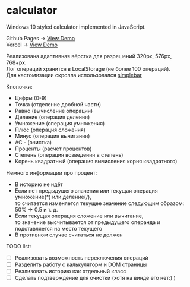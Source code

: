 # calculator

Windows 10 styled calculator implemented in JavaScript.

Github Pages -> [View Demo](https://vinnarde.github.io/calculator/)  
Vercel -> [View Demo](calculator-vinnarde.vercel.app)

Реализована адаптивная вёрстка для разрешений 320px, 576px, 768+px.  
Лог операций хранится в LocalStorage (не более 100 операций).  
Для кастомизации скролла использовался [simplebar](https://github.com/Grsmto/simplebar)

Кнопочки:
 - Цифры (0-9)
 - Точка (отделение дробной части)
 - Равно (вычисление операции)
 - Деление (операция деления)
 - Умножение (операция умножения)
 - Плюс (операция сложения)
 - Минус (операция вычитания)
 - АС - (очистка)
 - Проценты (расчет процентов)
 - Степень (операция возведения в степень)
 - Корень квадратный (операция вычисления корня квадратного)
 
 Немного информации про процент:
  - В историю не идёт
  - Если нет предыдущего значения или текущая операция умножение(*) или деление(/),  
    то считается изменяется текущее значение следующим образом: 50% -> 0.5 и т. д.
  - Если текущая операция сложение или вычитание,  
  то значение высчитывается от предыдущего операнда и подставляется на место текущего
  - В противном случае считаться не должен
 
 TODO list:
 - [ ] Реализовать возможность переключения операций
 - [ ] Разделить работу с калькуляторм и DOM страницы
 - [ ] Реализовать историю как отдельный класс
 - [ ] Сделать подтверждение для очистки (хотя на винде его нет:) )
